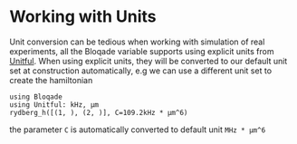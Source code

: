 # Working with Units

Unit conversion can be tedious when working with simulation
of real experiments, all the Bloqade variable supports using explicit units from [Unitful](https://github.com/PainterQubits/Unitful.jl).
When using explicit units, they will be converted to our
default unit set at construction automatically, e.g we can
use a different unit set to create the hamiltonian

```@repl units
using Bloqade
using Unitful: kHz, µm
rydberg_h([(1, ), (2, )], C=109.2kHz * µm^6)
```

the parameter `C` is automatically converted to default unit `MHz * µm^6`
